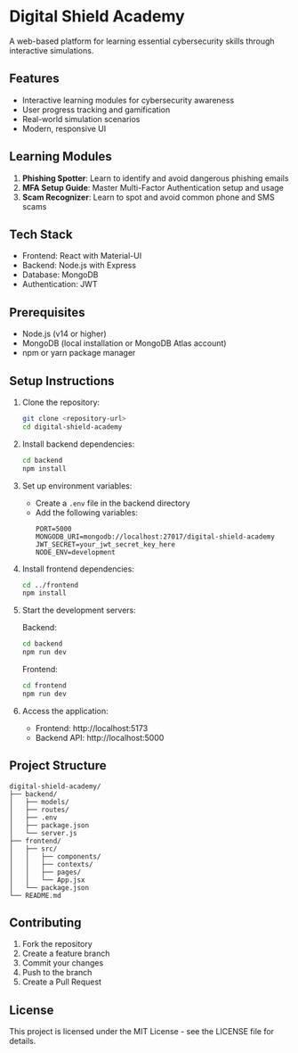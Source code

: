 # Digital Shield Academy

A web-based platform for learning essential cybersecurity skills through interactive simulations.

## Features

- Interactive learning modules for cybersecurity awareness
- User progress tracking and gamification
- Real-world simulation scenarios
- Modern, responsive UI

## Learning Modules

1. **Phishing Spotter**: Learn to identify and avoid dangerous phishing emails
2. **MFA Setup Guide**: Master Multi-Factor Authentication setup and usage
3. **Scam Recognizer**: Learn to spot and avoid common phone and SMS scams

## Tech Stack

- Frontend: React with Material-UI
- Backend: Node.js with Express
- Database: MongoDB
- Authentication: JWT

## Prerequisites

- Node.js (v14 or higher)
- MongoDB (local installation or MongoDB Atlas account)
- npm or yarn package manager

## Setup Instructions

1. Clone the repository:
   ```bash
   git clone <repository-url>
   cd digital-shield-academy
   ```

2. Install backend dependencies:
   ```bash
   cd backend
   npm install
   ```

3. Set up environment variables:
   - Create a `.env` file in the backend directory
   - Add the following variables:
     ```
     PORT=5000
     MONGODB_URI=mongodb://localhost:27017/digital-shield-academy
     JWT_SECRET=your_jwt_secret_key_here
     NODE_ENV=development
     ```

4. Install frontend dependencies:
   ```bash
   cd ../frontend
   npm install
   ```

5. Start the development servers:

   Backend:
   ```bash
   cd backend
   npm run dev
   ```

   Frontend:
   ```bash
   cd frontend
   npm run dev
   ```

6. Access the application:
   - Frontend: http://localhost:5173
   - Backend API: http://localhost:5000

## Project Structure

```
digital-shield-academy/
├── backend/
│   ├── models/
│   ├── routes/
│   ├── .env
│   ├── package.json
│   └── server.js
├── frontend/
│   ├── src/
│   │   ├── components/
│   │   ├── contexts/
│   │   ├── pages/
│   │   └── App.jsx
│   └── package.json
└── README.md
```

## Contributing

1. Fork the repository
2. Create a feature branch
3. Commit your changes
4. Push to the branch
5. Create a Pull Request

## License

This project is licensed under the MIT License - see the LICENSE file for details.